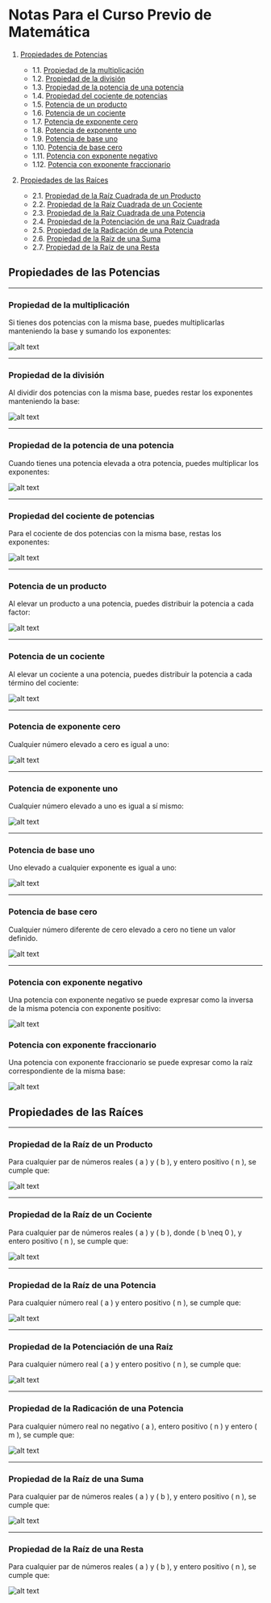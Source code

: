 # Notas Para el Curso Previo de Matemática

1. [Propiedades de Potencias](#propiedades-de-las-potencias)

    - 1.1. [Propiedad de la multiplicación](#propiedad-de-la-multiplicación)
    - 1.2. [Propiedad de la división](#propiedad-de-la-división)
    - 1.3. [Propiedad de la potencia de una potencia](#propiedad-de-la-potencia-de-una-potencia)
    - 1.4. [Propiedad del cociente de potencias](#propiedad-del-cociente-de-potencias)
    - 1.5. [Potencia de un producto](#potencia-de-un-producto)
    - 1.6. [Potencia de un cociente](#potencia-de-un-cociente)
    - 1.7. [Potencia de exponente cero](#potencia-de-exponente-cero)
    - 1.8. [Potencia de exponente uno](#potencia-de-exponente-uno)
    - 1.9. [Potencia de base uno](#potencia-de-base-uno)
    - 1.10. [Potencia de base cero](#potencia-de-base-cero)
    - 1.11. [Potencia con exponente negativo](#potencia-con-exponente-negativo)
    - 1.12. [Potencia con exponente fraccionario](#potencia-con-exponente-fraccionario)

2.  [Propiedades de las Raíces](#propiedades-de-las-raíces)
    - 2.1. [Propiedad de la Raíz Cuadrada de un Producto](#propiedad-de-la-raíz-cuadrada-de-un-producto)
    - 2.2. [Propiedad de la Raíz Cuadrada de un Cociente](#propiedad-de-la-raíz-cuadrada-de-un-cociente)
    - 2.3. [Propiedad de la Raíz Cuadrada de una Potencia](#propiedad-de-la-raíz-cuadrada-de-una-potencia)
    - 2.4. [Propiedad de la Potenciación de una Raíz Cuadrada](#propiedad-de-la-potenciación-de-una-raíz-cuadrada)
    - 2.5. [Propiedad de la Radicación de una Potencia](#propiedad-de-la-radicación-de-una-potencia)
    - 2.6. [Propiedad de la Raíz de una Suma](#propiedad-de-la-raíz-de-una-suma)
    - 2.7. [Propiedad de la Raíz de una Resta](#propiedad-de-la-raíz-de-una-resta)

## Propiedades de las Potencias
---
### Propiedad de la multiplicación
Si tienes dos potencias con la misma base, puedes multiplicarlas manteniendo la base y sumando los exponentes:

![alt text](img/image.png)

---

### Propiedad de la división
Al dividir dos potencias con la misma base, puedes restar los exponentes manteniendo la base:



![alt text](img/image-1.png)

---

### Propiedad de la potencia de una potencia
Cuando tienes una potencia elevada a otra potencia, puedes multiplicar los exponentes:



![alt text](img/image-2.png)

---

### Propiedad del cociente de potencias
Para el cociente de dos potencias con la misma base, restas los exponentes:



![alt text](img/image-3.png)

---

### Potencia de un producto
Al elevar un producto a una potencia, puedes distribuir la potencia a cada factor:



![alt text](img/image-4.png)

---

### Potencia de un cociente
Al elevar un cociente a una potencia, puedes distribuir la potencia a cada término del cociente:



![alt text](img/image-5.png)

---

### Potencia de exponente cero
Cualquier número elevado a cero es igual a uno:



![alt text](img/image-6.png)

---

### Potencia de exponente uno
Cualquier número elevado a uno es igual a sí mismo:



![alt text](img/image-7.png)

---

### Potencia de base uno
Uno elevado a cualquier exponente es igual a uno:



![alt text](img/image-8.png)

---

### Potencia de base cero
Cualquier número diferente de cero elevado a cero no tiene un valor definido.



![alt text](img/image-9.png)

---

### Potencia con exponente negativo
Una potencia con exponente negativo se puede expresar como la inversa de la misma potencia con exponente positivo:



![alt text](img/image-17.png)

### Potencia con exponente fraccionario
Una potencia con exponente fraccionario se puede expresar como la raíz correspondiente de la misma base:



![alt text](img/image-18.png)

## Propiedades de las Raíces

---

### Propiedad de la Raíz de un Producto

Para cualquier par de números reales \( a \) y \( b \), y entero positivo \( n \), se cumple que:


![alt text](img/image-16.png)

---

### Propiedad de la Raíz de un Cociente

Para cualquier par de números reales \( a \) y \( b \), donde \( b \neq 0 \), y entero positivo \( n \), se cumple que:



![alt text](img/image-15.png)

---

### Propiedad de la Raíz de una Potencia

Para cualquier número real \( a \) y entero positivo \( n \), se cumple que:



![alt text](img/image-14.png)

---

### Propiedad de la Potenciación de una Raíz

Para cualquier número real \( a \) y entero positivo \( n \), se cumple que:



![alt text](img/image-13.png)

---

### Propiedad de la Radicación de una Potencia

Para cualquier número real no negativo \( a \), entero positivo \( n \) y entero \( m \), se cumple que:



![alt text](img/image-12.png)

---

### Propiedad de la Raíz de una Suma

Para cualquier par de números reales \( a \) y \( b \), y entero positivo \( n \), se cumple que:



![alt text](img/image-11.png)

---

### Propiedad de la Raíz de una Resta

Para cualquier par de números reales \( a \) y \( b \), y entero positivo \( n \), se cumple que:

![alt text](img/image-10.png)
